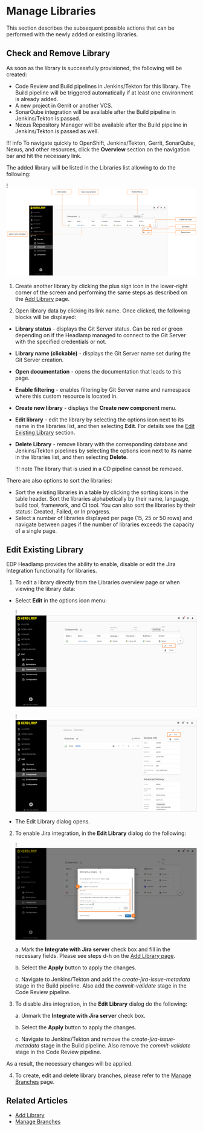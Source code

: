 # Manage Libraries

This section describes the subsequent possible actions that can be performed with the newly added or existing libraries.

## Check and Remove Library

As soon as the library is successfully provisioned, the following will be created:

- Code Review and Build pipelines in Jenkins/Tekton for this library. The Build pipeline will be triggered automatically if at least one environment is already added.
- A new project in Gerrit or another VCS.
- SonarQube integration will be available after the Build pipeline in Jenkins/Tekton is passed.
- Nexus Repository Manager will be available after the Build pipeline in Jenkins/Tekton is passed as well.

!!! info
    To navigate quickly to OpenShift, Jenkins/Tekton, Gerrit, SonarQube, Nexus, and other resources, click the **Overview** section on the navigation bar and hit the necessary link.

The added library will be listed in the Libraries list allowing to do the following:

!![Library menu](../assets/headlamp-user-guide/headlamp-library-page.png "Library menu")

1. Create another library by clicking the plus sign icon in the lower-right corner of the screen and performing the same steps as described on the [Add Library](add-library.md) page.

2. Open library data by clicking its link name. Once clicked, the following blocks will be displayed:

* **Library status** - displays the Git Server status. Can be red or green depending on if the Headlamp managed to connect to the Git Server with the specified credentials or not.
* **Library name (clickable)** - displays the Git Server name set during the Git Server creation.
* **Open documentation** - opens the documentation that leads to this page.
* **Enable filtering** - enables filtering by Git Server name and namespace where this custom resource is located in.
* **Create new library** - displays the **Create new component** menu.
* **Edit library** - edit the library by selecting the options icon next to its name in the libraries list, and then selecting **Edit**. For details see the [Edit Existing Library](#edit-existing-library) section.
* **Delete Library** - remove library with the corresponding database and Jenkins/Tekton pipelines by selecting the options icon next to its name in the libraries list, and then selecting **Delete**.

  !!! note
      The library that is used in a CD pipeline cannot be removed.

There are also options to sort the libraries:

* Sort the existing libraries in a table by clicking the sorting icons in the table header. Sort the libraries alphabetically by their name, language, build tool, framework, and CI tool. You can also sort the libraries by their status: Created, Failed, or In progress.
* Select a number of libraries displayed per page (15, 25 or 50 rows) and navigate between pages if the number of libraries exceeds the capacity of a single page.

## Edit Existing Library

EDP Headlamp provides the ability to enable, disable or edit the Jira Integration functionality for libraries.

1. To edit a library directly from the Libraries overview page or when viewing the library data:

  - Select **Edit** in the options icon menu:

    !![Edit library on the libraries overview page](../assets/headlamp-user-guide/headlamp-edit-library-1.png "Edit library on the libraries overview page")

    !![Edit library when viewing the library data](../assets/headlamp-user-guide/headlamp-edit-library-2.png "Edit library when viewing the library data")

  - The Edit Library dialog opens.

2. To enable Jira integration, in the **Edit Library** dialog do the following:

   !![Edit library](../assets/headlamp-user-guide/headlamp-edit-library-jira.png "Edit library")

   a. Mark the **Integrate with Jira server** check box and fill in the necessary fields. Please see steps d-h on the [Add Library page](add-library.md#the-advanced-settings-menu).

   b. Select the **Apply** button to apply the changes.

   c. Navigate to Jenkins/Tekton and add the _create-jira-issue-metadata_ stage in the Build pipeline. Also add the _commit-validate_ stage in the Code Review pipeline.

3. To disable Jira integration, in the **Edit Library** dialog do the following:

   a. Unmark the **Integrate with Jira server** check box.

   b. Select the **Apply** button to apply the changes.

   c. Navigate to Jenkins/Tekton and remove the _create-jira-issue-metadata_ stage in the Build pipeline. Also remove the _commit-validate_ stage in the Code Review pipeline.

  As a result, the necessary changes will be applied.

4. To create, edit and delete library branches, please refer to the [Manage Branches](../headlamp-user-guide/manage-branches.md) page.

## Related Articles

* [Add Library](add-library.md)
* [Manage Branches](../headlamp-user-guide/manage-branches.md)